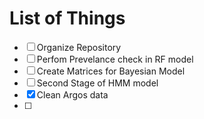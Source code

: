 # List of Things

- [ ] Organize Repository
- [ ] Perfom Prevelance check in RF model
- [ ] Create Matrices for Bayesian Model
- [ ] Second Stage of HMM model
- [X] Clean Argos data
- [ ] 

